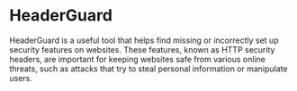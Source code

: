 # HeaderGuard
HeaderGuard is a useful tool that helps find missing or incorrectly set up security features on websites. These features, known as HTTP security headers, are important for keeping websites safe from various online threats, such as attacks that try to steal personal information or manipulate users.
